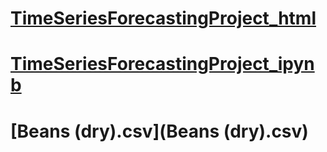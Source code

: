 # [TimeSeriesForecastingProject_html](Final_Exam_Hoang_Bich_Tram_Pham.html)
# [TimeSeriesForecastingProject_ipynb](Final_Exam_Hoang_Bich_Tram_Pham.ipynb)
# [Beans (dry).csv](Beans (dry).csv)
